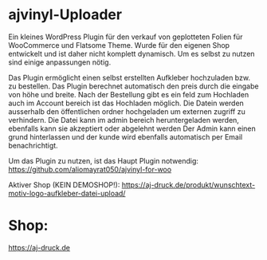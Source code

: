 # ajvinyl-Uploader
Ein kleines WordPress Plugin für den verkauf von geplotteten Folien für WooCommerce und Flatsome Theme.
Wurde für den eigenen Shop entwickelt und ist daher nicht komplett dynamisch.
Um es selbst zu nutzen sind einige anpassungen nötig.

Das Plugin ermöglicht einen selbst erstellten Aufkleber hochzuladen bzw. zu bestellen.
Das Plugin berechnet automatisch den preis durch die eingabe von höhe und breite.
Nach der Bestellung gibt es ein feld zum Hochladen auch im Account bereich ist das Hochladen möglich.
Die Datein werden ausserhalb den öffentlichen ordner hochgeladen um externen zugriff zu verhindern.
Die Datei kann im admin bereich heruntergeladen werden, ebenfalls kann sie akzeptiert oder abgelehnt werden
Der Admin kann einen grund hinterlassen und der kunde wird ebenfalls automatisch per Email benachrichtigt.

Um das Plugin zu nutzen, ist das Haupt Plugin notwendig: https://github.com/aliomayrat050/ajvinyl-for-woo

Aktiver Shop (KEIN DEMOSHOP!): https://aj-druck.de/produkt/wunschtext-motiv-logo-aufkleber-datei-upload/

# Shop:
https://aj-druck.de

